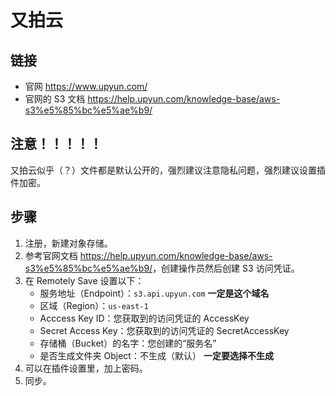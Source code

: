 # 又拍云

## 链接

- 官网 <https://www.upyun.com/>
- 官网的 S3 文档 <https://help.upyun.com/knowledge-base/aws-s3%e5%85%bc%e5%ae%b9/>

## 注意！！！！！

又拍云似乎（？）文件都是默认公开的，强烈建议注意隐私问题，强烈建议设置插件加密。

## 步骤

1. 注册，新建对象存储。
2. 参考官网文档 <https://help.upyun.com/knowledge-base/aws-s3%e5%85%bc%e5%ae%b9/>，创建操作员然后创建 S3 访问凭证。
3. 在 Remotely Save 设置以下：
   - 服务地址（Endpoint）：`s3.api.upyun.com` **一定是这个域名**
   - 区域（Region）：`us-east-1`
   - Acccess Key ID：您获取到的访问凭证的 AccessKey
   - Secret Access Key：您获取到的访问凭证的 SecretAccessKey
   - 存储桶（Bucket）的名字：您创建的“服务名”
   - 是否生成文件夹 Object：不生成（默认） **一定要选择不生成**
4. 可以在插件设置里，加上密码。
5. 同步。
